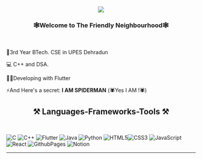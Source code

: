<h1 align="center">
    <img src="https://readme-typing-svg.herokuapp.com/?font=Righteous&size=35&center=true&vCenter=true&width=500&height=100&duration=2000&pause=1200&lines=🙏Hello....+Hello!🙏;🥸I'm+Rudra!🥸;+😈I+eat+PROGRAMMERS😈;" />
</h1>

<h3 align="center"><b>🕸️Welcome to The Friendly Neighbourhood🕸️</b></h3>

<br/>

<div>
 
🏫3rd Year BTech. CSE in UPES Dehradun
 
💻 C++ and DSA. <br>

👷‍♂️Developing with Flutter

⚡And Here's a secret:   <b>I AM SPIDERMAN</b> (🕷️Yes I AM !🕷️)


 </div>

 
<h2 align="center">⚒️ Languages-Frameworks-Tools ⚒️</h2>
<br/>

![C](https://img.shields.io/badge/c-%2300599C.svg?style=for-the-badge&logo=c&logoColor=white) ![C++](https://img.shields.io/badge/c++-%2300599C.svg?style=for-the-badge&logo=c%2B%2B&logoColor=white) ![Flutter](https://img.shields.io/badge/Flutter-%2302569B.svg?style=for-the-badge&logo=Flutter&logoColor=white) ![Java](https://img.shields.io/badge/java-%23ED8B00.svg?style=for-the-badge&logo=openjdk&logoColor=white) ![Python](https://img.shields.io/badge/python-3670A0?style=for-the-badge&logo=python&logoColor=ffdd54) ![HTML5](https://img.shields.io/badge/html5-%23E34F26.svg?style=for-the-badge&logo=html5&logoColor=white)![CSS3](https://img.shields.io/badge/css3-%231572B6.svg?style=for-the-badge&logo=css3&logoColor=white) ![JavaScript](https://img.shields.io/badge/javascript-%23323330.svg?style=for-the-badge&logo=javascript&logoColor=%23F7DF1E) ![React](https://img.shields.io/badge/react-%2320232a.svg?style=for-the-badge&logo=react&logoColor=%2361DAFB)  ![GithubPages](https://img.shields.io/badge/github%20pages-121013?style=for-the-badge&logo=github&logoColor=white)   ![Notion](https://img.shields.io/badge/Notion-%23000000.svg?style=for-the-badge&logo=notion&logoColor=white) 
</div>
<hr/>
